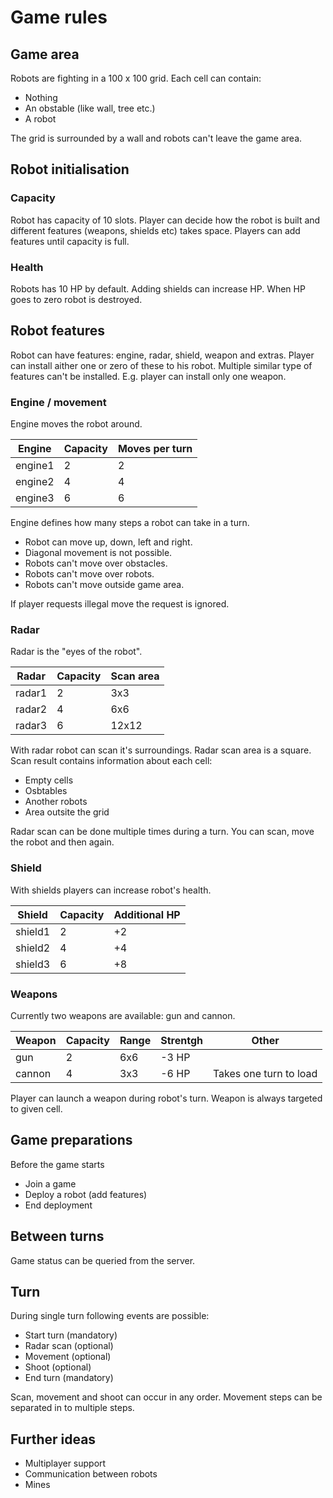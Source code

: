 # Game rules

## Game area

Robots are fighting in a 100 x 100 grid. Each cell can contain:

- Nothing
- An obstable (like wall, tree etc.)
- A robot

The grid is surrounded by a wall and robots can't leave the game area.

## Robot initialisation

### Capacity

Robot has capacity of 10 slots. Player can decide how the robot is built and different features (weapons, shields etc) takes space. Players can add features until capacity is full.

### Health

Robots has 10 HP by default. Adding shields can increase HP. When HP goes to zero robot is destroyed.

## Robot features

Robot can have features: engine, radar, shield, weapon and extras. Player can install aither one or zero of these to his robot. Multiple similar type of features can't be installed. E.g. player can install only one weapon.

### Engine / movement

Engine moves the robot around.

| Engine        | Capacity      | Moves per turn    |
| ------------- |-------------- |-------------------|
| engine1       | 2             | 2                 |
| engine2       | 4             | 4                 |
| engine3       | 6             | 6                 |

Engine defines how many steps a robot can take in a turn. 

* Robot can move up, down, left and right.
* Diagonal movement is not possible.
* Robots can't move over obstacles.
* Robots can't move over robots.
* Robots can't move outside game area.

If player requests illegal move the request is ignored.

### Radar

Radar is the "eyes of the robot".

| Radar         | Capacity      | Scan area         |
| ------------- |-------------- |-------------------|
| radar1        | 2             | 3x3               |
| radar2        | 4             | 6x6               |
| radar3        | 6             | 12x12             |

With radar robot can scan it's surroundings. Radar scan area is a square. Scan result contains information about each cell:

* Empty cells
* Osbtables
* Another robots
* Area outsite the grid

Radar scan can be done multiple times during a turn. You can scan, move the robot and then again.

### Shield

With shields players can increase robot's health.

| Shield         | Capacity      | Additional HP     |
| ------------- |-------------- |-------------------|
| shield1       | 2             | +2                |
| shield2       | 4             | +4                |
| shield3       | 6             | +8                |

### Weapons

Currently two weapons are available: gun and cannon.

| Weapon        | Capacity      | Range             | Strentgh       | Other                  |
| ------------- |-------------- |-------------------|----------------|------------------------|
| gun           | 2             | 6x6               | -3 HP          |                        |
| cannon        | 4             | 3x3               | -6 HP          | Takes one turn to load |

Player can launch a weapon during robot's turn. Weapon is always targeted to given cell. 

## Game preparations

Before the game starts

* Join a game
* Deploy a robot (add features)
* End deployment

## Between turns

Game status can be queried from the server.

## Turn

During single turn following events are possible:

* Start turn (mandatory)
* Radar scan (optional)
* Movement (optional)
* Shoot (optional)
* End turn (mandatory)

Scan, movement and shoot can occur in any order. Movement steps can be separated in to multiple steps. 

## Further ideas

* Multiplayer support
* Communication between robots
* Mines
